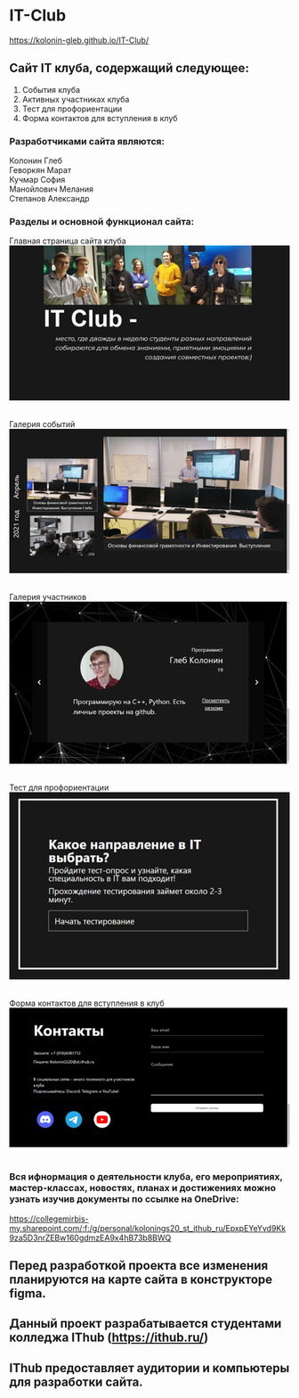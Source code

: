 # IT-Club
https://kolonin-gleb.github.io/IT-Club/   
## Сайт IT клуба, содержащий следующее:   
1) События клуба   
2) Активных участниках клуба   
3) Тест для профориентации   
4) Форма контактов для вступления в клуб   

### Разработчиками сайта являются:  
Колонин Глеб  
Геворкян Марат  
Кучмар София  
Манойлович Мелания  
Степанов Александр  

### Разделы и основной функционал сайта:  

Главная страница сайта клуба   
![alt tag](https://github.com/Kolonin-Gleb/IT-Club/blob/main/Illustrations/1_intro_screen.png "Главная страница сайта клуба")   ​

Галерия событий   
![alt tag](https://github.com/Kolonin-Gleb/IT-Club/blob/main/Illustrations/2_Events_galery.png "Галерия событий")   ​

Галерия участников   
![alt tag](https://github.com/Kolonin-Gleb/IT-Club/blob/main/Illustrations/4_Members_galery.png "Галерия участников")   ​

Тест для профориентации   
![alt tag](https://github.com/Kolonin-Gleb/IT-Club/blob/main/Illustrations/5_Test_intro.png "Тест для профориентации")   ​

Форма контактов для вступления в клуб    
![alt tag](https://github.com/Kolonin-Gleb/IT-Club/blob/main/Illustrations/10_contacts_section.png "Форма контактов")   ​



### Вся ифнормация о деятельности клуба, его мероприятиях, мастер-классах, новостях, планах и достижениях можно узнать изучив документы по ссылке на OneDrive:  
https://collegemirbis-my.sharepoint.com/:f:/g/personal/kolonings20_st_ithub_ru/EpxpEYeYvd9Kk9za5D3nrZEBw160gdmzEA9x4hB73b8BWQ   


## Перед разработкой проекта все изменения планируются на карте сайта в конструкторе figma.   

## Данный проект разрабатывается студентами колледжа IThub (https://ithub.ru/)   
## IThub предоставляет аудитории и компьютеры для разработки сайта.   

